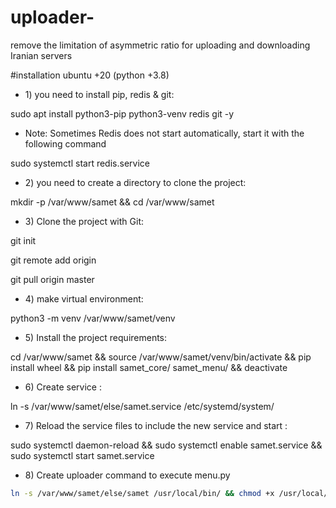 # uploader-
remove the limitation of asymmetric ratio for uploading and downloading Iranian servers



 #installation
 ubuntu +20 (python +3.8)

- 1\) you need to install pip, redis & git:

sudo apt install python3-pip python3-venv redis git -y

- Note: Sometimes Redis does not start automatically, start it with the following command

sudo systemctl start redis.service

- 2\) you need to create a directory to clone the project:

mkdir -p /var/www/samet && cd /var/www/samet

- 3\) Clone the project with Git:

git init

git remote add origin 

git pull origin master

- 4\) make virtual environment:

python3 -m venv /var/www/samet/venv

- 5\) Install the project requirements:

cd /var/www/samet && source /var/www/samet/venv/bin/activate && pip install wheel && pip install samet_core/ samet_menu/ && deactivate

- 6\) Create service :

ln -s /var/www/samet/else/samet.service /etc/systemd/system/

- 7\) Reload the service files to include the new service and start :

sudo systemctl daemon-reload && sudo systemctl enable samet.service && sudo systemctl start samet.service

- 8\) Create uploader command to execute menu.py

```bash
ln -s /var/www/samet/else/samet /usr/local/bin/ && chmod +x /usr/local/bin/samet
